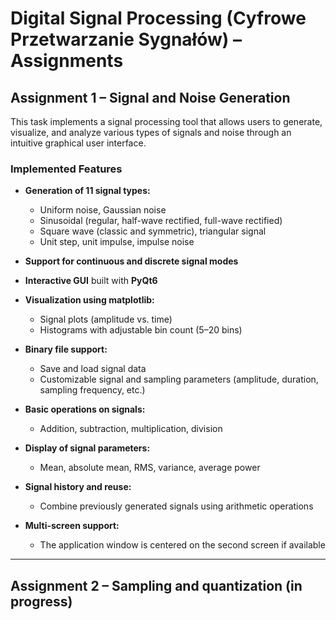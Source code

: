 # Digital Signal Processing (Cyfrowe Przetwarzanie Sygnałów) – Assignments

## Assignment 1 – Signal and Noise Generation

This task implements a signal processing tool that allows users to generate, visualize, and analyze various types of signals and noise through an intuitive graphical user interface.

### Implemented Features

- **Generation of 11 signal types:**
  - Uniform noise, Gaussian noise
  - Sinusoidal (regular, half-wave rectified, full-wave rectified)
  - Square wave (classic and symmetric), triangular signal
  - Unit step, unit impulse, impulse noise

- **Support for continuous and discrete signal modes**

- **Interactive GUI** built with **PyQt6**

- **Visualization using matplotlib:**
  - Signal plots (amplitude vs. time)
  - Histograms with adjustable bin count (5–20 bins)

- **Binary file support:**
  - Save and load signal data
  - Customizable signal and sampling parameters (amplitude, duration, sampling frequency, etc.)

- **Basic operations on signals:**
  - Addition, subtraction, multiplication, division

- **Display of signal parameters:**
  - Mean, absolute mean, RMS, variance, average power

- **Signal history and reuse:**
  - Combine previously generated signals using arithmetic operations

- **Multi-screen support:**
  - The application window is centered on the second screen if available

---


## Assignment 2 – Sampling and quantization (in progress)
